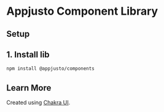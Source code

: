 # Appjusto Component Library

## Setup

## 1. Install lib

```bash
npm install @appjusto/components
```

## Learn More

Created using [Chakra UI](https://chakra-ui.com/getting-started).
